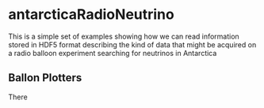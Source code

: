 # antarcticaRadioNeutrino

This is a simple set of examples showing how we can read information stored in HDF5 format describing the kind of data that might be acquired on a radio balloon experiment searching for neutrinos in Antarctica

## Ballon Plotters

There 
